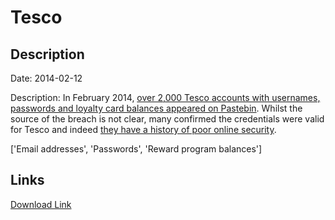# Tesco

## Description

Date: 2014-02-12

Description:
In February 2014, <a href="http://www.bbc.co.uk/news/technology-26171130" target="_blank" rel="noopener">over 2,000 Tesco accounts with usernames, passwords and loyalty card balances appeared on Pastebin</a>. Whilst the source of the breach is not clear, many confirmed the credentials were valid for Tesco and indeed <a href="http://www.troyhunt.com/2012/07/lessons-in-website-security-anti.html" target="_blank" rel="noopener"> they have a history of poor online security</a>.


['Email addresses', 'Passwords', 'Reward program balances']

## Links

[Download Link](https://link-to.net/1229997/882.4950921422354/dynamic/?r=aHR0cHM6Ly93d3cubWVkaWFmaXJlLmNvbS92aWV3L0ZoU2I4VlQ5QmpXWXhVRi90ZXNjby5jb20vZmlsZQ==)